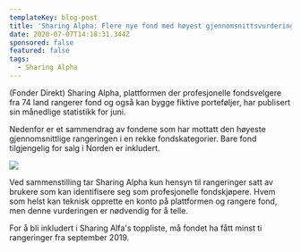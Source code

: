 ```yaml
---
templateKey: blog-post
title: 'Sharing Alpha: Flere nye fond med høyest gjennomsnittsvurdering'
date: 2020-07-07T14:18:31.344Z
sponsored: false
featured: false
tags:
  - Sharing Alpha
---
```

(Fonder Direkt) Sharing Alpha, plattformen der profesjonelle fondsvelgere fra 74 land rangerer fond og også kan bygge fiktive porteføljer, har publisert sin månedlige statistikk for juni.

Nedenfor er et sammendrag av fondene som har mottatt den høyeste gjennomsnittlige rangeringen i en rekke fondskategorier. Bare fond tilgjengelig for salg i Norden er inkludert.

![](/img/betyg.png)

Ved sammenstilling tar Sharing Alpha kun hensyn til rangeringer satt av brukere som kan identifisere seg som profesjonelle fondskjøpere. Hvem som helst kan teknisk opprette en konto på plattformen og rangere fond, men denne vurderingen er nødvendig for å telle.

For å bli inkludert i Sharing Alfa's toppliste, må fondet ha fått minst ti rangeringer fra september 2019.
